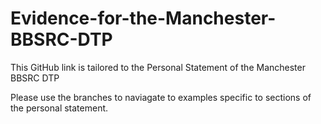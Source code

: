 # Evidence-for-the-Manchester-BBSRC-DTP

This GitHub link is tailored to the Personal Statement of the Manchester BBSRC DTP

Please use the branches to naviagate to examples specific to sections of the personal statement.

